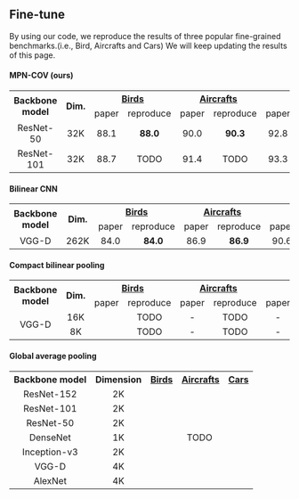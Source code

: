 ## Fine-tune

By using our code, we reproduce the results of three popular fine-grained benchmarks.(i.e., Bird, Aircrafts and Cars) We will keep updating the results of this page.
#### MPN-COV (ours)
<table>
     <tr>
         <th rowspan="2" style="text-align:center;">Backbone model</th>
         <th rowspan="2" style="text-align:center;">Dim.</th>
         <th colspan="2" style="text-align:center;"><a href="http://www.vision.caltech.edu/visipedia/CUB-200-2011.html">Birds</a></th>
         <th colspan="2" style="text-align:center;"><a href="http://ai.stanford.edu/~jkrause/cars/car_dataset.html">Aircrafts</a></th>
         <th colspan="2" style="text-align:center;"><a href="http://www.robots.ox.ac.uk/~vgg/data/oid/">Cars</a></th>
     </tr>
     <tr>
         <td> paper </td>
         <td> reproduce</td>
         <td> paper </td>
         <td> reproduce</td>
         <td> paper </td>
         <td> reproduce</td>
     </tr>
     <tr>
         <td style="text-align:center;">ResNet-50</td>
         <td style="text-align:center;">32K</td>
         <td style="text-align:center;">88.1</td>
         <td style="text-align:center;"><b>88.0</b></td>
         <td style="text-align:center;">90.0</td>
         <td style="text-align:center;"><b>90.3</b></td>
         <td style="text-align:center;">92.8</td>
         <td style="text-align:center;"><b>92.3</b></td>
     </tr>
     <tr>
         <td style="text-align:center;">ResNet-101</td>
         <td style="text-align:center;">32K</td>
         <td style="text-align:center;">88.7</td>
         <td style="text-align:center;">TODO</td>
         <td style="text-align:center;">91.4</td>
         <td style="text-align:center;">TODO</td>
         <td style="text-align:center;">93.3</td>
         <td style="text-align:center;">TODO</td>
     </tr>
</table>

#### Bilinear CNN
<table>
      <tr>
          <th rowspan="2" style="text-align:center;">Backbone model</th>
          <th rowspan="2" style="text-align:center;">Dim.</th>
          <th colspan="2" style="text-align:center;"><a href="http://www.vision.caltech.edu/visipedia/CUB-200-2011.html">Birds</a></th>
          <th colspan="2" style="text-align:center;"><a href="http://ai.stanford.edu/~jkrause/cars/car_dataset.html">Aircrafts</a></th>
          <th colspan="2" style="text-align:center;"><a href="http://www.robots.ox.ac.uk/~vgg/data/oid/">Cars</a></th>
      </tr>
      <tr>
          <td> paper </td>
          <td> reproduce</td>
          <td> paper </td>
          <td> reproduce</td>
          <td> paper </td>
          <td> reproduce</td>
      </tr>
     <tr>
         <td rowspan="2" style="text-align:center;">VGG-D</td>
         <td style="text-align:center;">262K</td>
         <td style="text-align:center;">84.0</td>
         <td style="text-align:center;"><b>84.0</b></td>
         <td style="text-align:center;">86.9</td>
         <td style="text-align:center;"><b>86.9</b></td>
         <td style="text-align:center;">90.6</td>
         <td style="text-align:center;"><b>90.5</b></td>
     </tr>
     </tr>
</table>

#### Compact bilinear pooling
<table>
      <tr>
          <th rowspan="2" style="text-align:center;">Backbone model</th>
          <th rowspan="2" style="text-align:center;">Dim.</th>
          <th colspan="2" style="text-align:center;"><a href="http://www.vision.caltech.edu/visipedia/CUB-200-2011.html">Birds</a></th>
          <th colspan="2" style="text-align:center;"><a href="http://ai.stanford.edu/~jkrause/cars/car_dataset.html">Aircrafts</a></th>
          <th colspan="2" style="text-align:center;"><a href="http://www.robots.ox.ac.uk/~vgg/data/oid/">Cars</a></th>
      </tr>
      <tr>
          <td> paper </td>
          <td> reproduce</td>
          <td> paper </td>
          <td> reproduce</td>
          <td> paper </td>
          <td> reproduce</td>
      </tr>
     <tr>
         <td rowspan="2" style="text-align:center;">VGG-D</td>
         <td style="text-align:center;">16K</td>
         <td style="text-align:center;"></td>
         <td style="text-align:center;">TODO</td>
         <td style="text-align:center;">-</td>
         <td style="text-align:center;">TODO</td>
         <td style="text-align:center;">-</td>
         <td style="text-align:center;">TODO</td>
     </tr>
     <tr>
         <td style="text-align:center;">8K</td>
         <td style="text-align:center;"></td>
         <td style="text-align:center;">TODO</td>
         <td style="text-align:center;">-</td>
         <td style="text-align:center;">TODO</td>
         <td style="text-align:center;">-</td>
         <td style="text-align:center;">TODO</td>
     </tr>
     </tr>
</table>

#### Global average pooling
<table>
     <tr>
         <th style="text-align:center;">Backbone model</th>
         <th style="text-align:center;">Dimension</th>
         <th style="text-align:center;"><a href="http://www.vision.caltech.edu/visipedia/CUB-200-2011.html">Birds</a></th>
         <th style="text-align:center;"><a href="http://ai.stanford.edu/~jkrause/cars/car_dataset.html">Aircrafts</a></th>
         <th style="text-align:center;"><a href="http://www.robots.ox.ac.uk/~vgg/data/oid/">Cars</a></th>
     </tr>
     <tr>
         <td style="text-align:center;">ResNet-152</td>
         <td style="text-align:center;">2K</td>
         <td rowspan="7" colspan="3" style="text-align:center;">TODO </td>
     </tr>
     <tr>
         <td style="text-align:center;">ResNet-101</td>
         <td style="text-align:center;">2K</td>
     </tr>
     <tr>
         <td style="text-align:center;">ResNet-50</td>
         <td style="text-align:center;">2K</td>
     </tr>
     <tr>
         <td style="text-align:center;">DenseNet</td>
         <td style="text-align:center;">1K</td>
     </tr>
     <tr>
         <td style="text-align:center;">Inception-v3</td>
         <td style="text-align:center;">2K</td>
     </tr>
     <tr>
         <td style="text-align:center;">VGG-D</td>
         <td style="text-align:center;">4K</td>
     </tr>
     <tr>
         <td style="text-align:center;">AlexNet</td>
         <td style="text-align:center;">4K</td>
     </tr>
</table>
